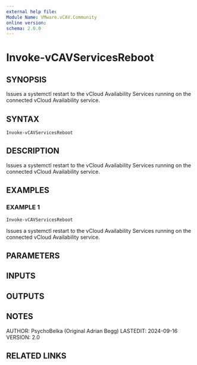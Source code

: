 ```yaml
---
external help file:
Module Name: VMware.vCAV.Community
online version:
schema: 2.0.0
---
```


# Invoke-vCAVServicesReboot

## SYNOPSIS
Issues a systemctl restart to the vCloud Availability Services running on the connected vCloud Availability service.

## SYNTAX

```
Invoke-vCAVServicesReboot
```

## DESCRIPTION
Issues a systemctl restart to the vCloud Availability Services running on the connected vCloud Availability service.

## EXAMPLES

### EXAMPLE 1
```
Invoke-vCAVServicesReboot
```

Issues a systemctl restart to the vCloud Availability Services running on the connected vCloud Availability service.

## PARAMETERS

## INPUTS

## OUTPUTS

## NOTES
AUTHOR: PsychoBelka (Original Adrian Begg)
LASTEDIT: 2024-09-16
VERSION: 2.0

## RELATED LINKS
